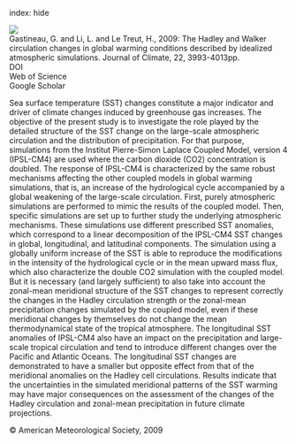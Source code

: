 index: hide

<div class="Citation">
    <div class="Citation-thumb CitationThumb-linked"  data-href="https://doi.org/10.1175/2009jcli2794.1">
      <img src="https://static.claimspace.cloud/climate-study-static/refs/thumbs/12/Gastineau_et_al_2009-thumb.png" />
    </div>

  <div class="Citation-body">
    <div class="Citation-text">Gastineau, G. and Li, L. and Le Treut, H., 2009: The Hadley and Walker circulation changes in global warming conditions described by idealized atmospheric simulations. <span class="Article-journal">Journal of Climate, </span><span class="Article-volume">22, </span>3993-4013pp.</div>
    <div class="Citation-links">
      <div class="CitationLink" data-href="https://doi.org/10.1175/2009jcli2794.1">
        <div class="CitationLink-icon CitationLink-Doi"></div>
        <div class="CitationLink-text">DOI</div>
      </div>
      <div class="CitationLink" data-href="http://cel.webofknowledge.com/InboundService.do?customersID=atyponcel&smartRedirect=yes&mode=FullRecord&IsProductCode=Yes&product=CEL&Init=Yes&Func=Frame&action=retrieve&SrcApp=literatum&SrcAuth=atyponcel&SID=7CNc3cIRaBKjGbSujFM&UT=WOS:000268292300008">
        <div class="CitationLink-icon CitationLink-Isi"></div>
        <div class="CitationLink-text">Web of Science</div>
      </div>
      <div class="CitationLink" data-href="https://scholar.google.com/scholar?q=10.1175/2009jcli2794.1">
        <div class="CitationLink-icon CitationLink-Scholar"></div>
        <div class="CitationLink-text">Google Scholar</div>
      </div>
    </div>
  </div>
</div>

Sea surface temperature (SST) changes constitute a major indicator and driver of climate changes induced by greenhouse gas increases. The objective of the present study is to investigate the role played by the detailed structure of the SST change on the large-scale atmospheric circulation and the distribution of precipitation. For that purpose, simulations from the Institut Pierre-Simon Laplace Coupled Model, version 4 (IPSL-CM4) are used where the carbon dioxide (CO2) concentration is doubled. The response of IPSL-CM4 is characterized by the same robust mechanisms affecting the other coupled models in global warming simulations, that is, an increase of the hydrological cycle accompanied by a global weakening of the large-scale circulation. First, purely atmospheric simulations are performed to mimic the results of the coupled model. Then, specific simulations are set up to further study the underlying atmospheric mechanisms. These simulations use different prescribed SST anomalies, which correspond to a linear decomposition of the IPSL-CM4 SST changes in global, longitudinal, and latitudinal components. The simulation using a globally uniform increase of the SST is able to reproduce the modifications in the intensity of the hydrological cycle or in the mean upward mass flux, which also characterize the double CO2 simulation with the coupled model. But it is necessary (and largely sufficient) to also take into account the zonal-mean meridional structure of the SST changes to represent correctly the changes in the Hadley circulation strength or the zonal-mean precipitation changes simulated by the coupled model, even if these meridional changes by themselves do not change the mean thermodynamical state of the tropical atmosphere. The longitudinal SST anomalies of IPSL-CM4 also have an impact on the precipitation and large-scale tropical circulation and tend to introduce different changes over the Pacific and Atlantic Oceans. The longitudinal SST changes are demonstrated to have a smaller but opposite effect from that of the meridional anomalies on the Hadley cell circulations. Results indicate that the uncertainties in the simulated meridional patterns of the SST warming may have major consequences on the assessment of the changes of the Hadley circulation and zonal-mean precipitation in future climate projections.

<div class="Citation-copy">
&copy; American Meteorological Society, 2009
</div>